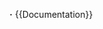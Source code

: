 <includeonly><span style="font-weight:bold;">&nbsp;·</span> </includeonly><noinclude>
{{Documentation}}
<!-- Add categories and interwikis to the /doc subpage, not here! -->
</noinclude>